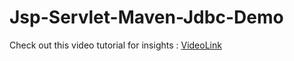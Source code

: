 # Jsp-Servlet-Maven-Jdbc-Demo
Check out this video tutorial for insights : [VideoLink](https://youtu.be/WXmTxgDg52o)
